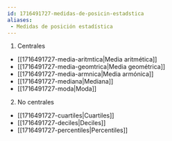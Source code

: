 ```yaml
---
id: 1716491727-medidas-de-posicin-estadstica
aliases:
 - Medidas de posición estadística
---
```



1. Centrales

- [[1716491727-media-aritmtica|Media aritmética]]
- [[1716491727-media-geomtrica|Media geométrica]]
- [[1716491727-media-armnica|Media armónica]]
- [[1716491727-mediana|Mediana]]
- [[1716491727-moda|Moda]]

2. No centrales

- [[1716491727-cuartiles|Cuartiles]]
- [[1716491727-deciles|Deciles]]
- [[1716491727-percentiles|Percentiles]]